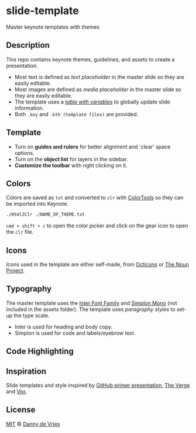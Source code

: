 # slide-template
Master keynote templates with themes

## Description

This repo contains keynote themes, guidelines, and assets to create a presentation.

* Most text is defined as *text placeholder* in the master slide so they are easily editable.
* Most images are defined as *media placeholder* in the master slide so they are easily editable.
* The template uses a *[table with variables][table]* to globally update slide information.
* Both `.key` and `.kth (template files)` are provided.

## Template
* Turn on **guides and rulers** for better alignment and 'clear' space options.
* Turn on the **object list** for layers in the sidebar.
* **Customize the toolbar** with right clicking on it.

## Colors
Colors are saved as `txt` and converted to `clr` with [ColorTools][colortools] so they can be imported into Keynote.

```bash
./Html2Clr ./NAME_OF_THEME.txt 
```

`cmd + shift + c` to open the color picker and click on the gear icon to open the `clr` file.

## Icons
Icons used in the template are either self-made, from [Octicons][octi] or [The Noun Project][noun].

## Typography
The master template uses the [Inter Font Family][inter] and [Simplon Mono][simplon] (not included in the assets folder). The template uses *paragraphy styles* to set-up the type scale.

* Inter is used for heading and body copy.
* Simplon is used for code and labels/eyebrow text.

## Code Highlighting

## Inspiration
Slide templates and style inspired by [GitHub primer presentation][github], [The Verge][verge] and [Vox][vox].

## License
[MIT][license] © [Danny de Vries][author]


[colortools]: https://github.com/ramonpoca/ColorTools
[octi]: https://github.com/primer/octicons
[noun]: https://thenounproject.com/
[inter]: https://rsms.me/inter/
[simplon]: https://www.swisstypefaces.com/fonts/simplon/
[table]: https://primer.style/presentations/footer
[github]: https://primer.style/presentations
[verge]: https://www.youtube.com/user/TheVerge
[vox]: https://www.youtube.com/user/voxdotcom
[author]: https://github.com/dandevri
[license]: license
